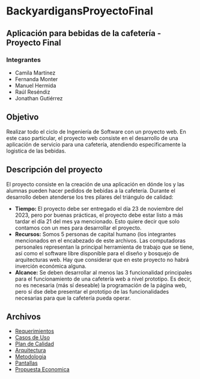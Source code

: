 # BackyardigansProyectoFinal

## Aplicación para bebidas de la cafetería - Proyecto Final 
### Integrantes
- Camila Martínez 
- Fernanda Monter
- Manuel Hermida
- Raúl Reséndiz
- Jonathan Gutiérrez 
  
## Objetivo
Realizar todo el ciclo de Ingeniería de Software con un proyecto web. En este caso particular, el proyecto web consiste en el desarrollo de una aplicación de servicio para una cafetería, atendiendo especificamente la logistica de las bebidas.
## Descripción del proyecto
El proyecto consiste en la creación de una aplicación en dónde los y las alumnas pueden hacer pedidos de bebidas a la cafetería. Durante el desarrollo deben atenderse los tres pilares del triángulo de calidad:

- **Tiempo:** El proyecto debe ser entregado el día 23 de noviembre del 2023, pero por buenas prácticas, el proyecto debe estar listo a más tardar el día 21 del mes ya mencionado. Esto quiere decir que solo contamos con un mes para desarrollar el proyecto.
- **Recursos:** Somos 5 personas de capital humano (los integrantes mencionados en el encabezado de este archivos. Las computadoras personales representan la principal herramienta de trabajo que se tiene, así como el software libre disponible para el diseño y bosquejo de arquitecturas web. Hay que considerar que en este proyecto no habrá inverción económica alguna.
- **Alcance:** Se deben desarrollar al menos las 3 funcionalidad principales para el funcionamiento de una cafetería web a nivel prototipo. Es decir, no es necesaria (más sí deseable) la programación de la página web, pero sí dse debe presentar el prototipo de las funcionalidades necesarias para que la cafetería pueda operar.

## Archivos

* [Requerimientos](Requerimientos.md)
* [Casos de Uso](CasosDeUso.md)
* [Plan de Calidad](PlanDeCalidad.md)
* [Arquitectura](ArquitecturaYJustificacion.md)
* [Metodologia](MetodologiaYJustificacion.md)
* [Pantallas](https://app.moqups.com/XdyFwufAJV1R15japZir9fpiT3FGZW9J/view/page/af7a7685e)
* [Propuesta Economica](PropuestaEconomica.md)
